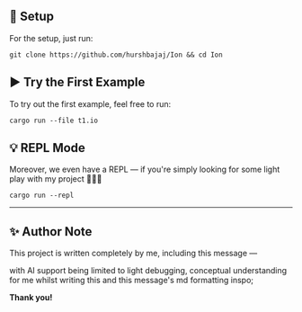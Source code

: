 ## 🚀 Setup

For the setup, just run:

```
git clone https://github.com/hurshbajaj/Ion && cd Ion
```

## ▶️ Try the First Example

To try out the first example, feel free to run:

```
cargo run --file t1.io
```

## 💡 REPL Mode

Moreover, we even have a REPL — if you're simply looking for some light play with my project 🤗🤗🤗

```
cargo run --repl 
```

---

## ✨ Author Note

This project is written completely by me, including this message —  

with AI support being limited to light debugging, conceptual understanding for me whilst writing this and this message's md formatting inspo;

**Thank you!**

